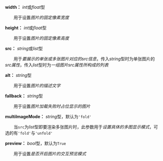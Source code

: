 **width：** *int*或*float*型

　　用于设置*图片的固定像素宽度*

**height：** *int*或*float*型

　　用于设置*图片的固定像素高度*

**src：** *string*或*list*型

　　用于*要展示的单张或多张图片对应的src信息*，传入*string*型时为单张图片的*src属性*，传入*list*型时为*一组图片src属性所构成的列表*

**alt：** *string*型

　　用于设置*图片的描述文字*

**fallback：** *string*型

　　用于设置*图片加载失败时占位显示的图片*

**multiImageMode：** *string*型，默认为`'fold'`

　　当`src`为*list*型即要渲染多张图片时，此参数用于*设置具体的多图显示模式*，可选的有`'fold'`与`'unfold'`

**preview：** *bool*型，默认为`True`

　　用于设置*是否开启图片的交互预览模式*